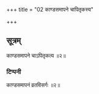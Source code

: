 +++
title = "02 काण्डसमापने चापितृकस्य"

+++
## सूत्रम्
काण्डसमापने चाऽपितृकत्य ॥२॥  
### टिप्पनी
काण्डसमापनं व्रतविसर्गः ॥२॥  
